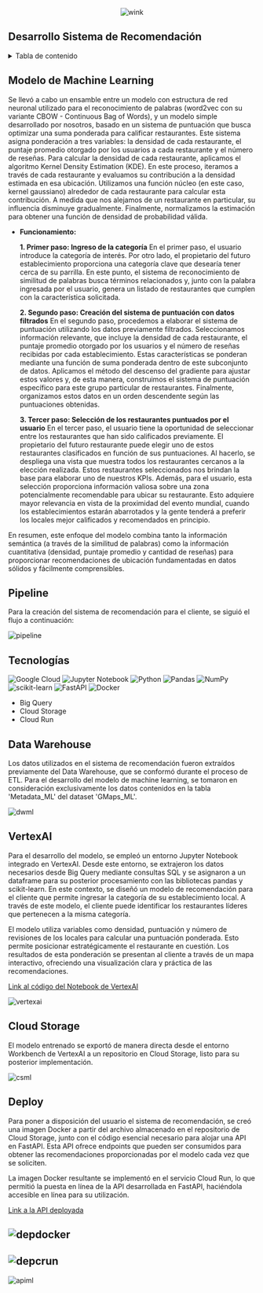 <div align="center">

![wink](https://github.com/claudiacaceresv/pf_yelp_google/blob/24daf1d8afe3d5b2e4d5aa844a48d1b382acd2b5/src/Data%20science.gif)
</div>

## Desarrollo Sistema de Recomendación

<details>
  <summary>Tabla de contenido</summary>
  <ol>
    <li><a href="#Modelo-de-Machine-Learning">Modelo de Machine Learning</a></li>
    <li><a href="#Pipeline">Pipeline</a></li>
    <li><a href="#Tecnologías">Tecnologías Utilizadas</a></li>
    <li><a href="#Data-Warehouse">Data Warehouse</a></li>
    <li><a href="#VertexAI">VertexAI</a></li>
    <li><a href="#Cloud-Storage">Cloud Storage</a></li>
    <li><a href="#Deploy">Deploy</a></li>
  </ol>
</details>

## Modelo de Machine Learning

Se llevó a cabo un ensamble entre un modelo con estructura de red neuronal utilizado para el reconocimiento de palabras (word2vec con su variante CBOW - Continuous Bag of Words), y un modelo simple desarrollado por nosotros, basado en un sistema de puntuación que busca optimizar una suma ponderada para calificar restaurantes. Este sistema asigna ponderación a tres variables: la densidad de cada restaurante, el puntaje promedio otorgado por los usuarios a cada restaurante y el número de reseñas. Para calcular la densidad de cada restaurante, aplicamos el algoritmo Kernel Density Estimation (KDE). En este proceso, iteramos a través de cada restaurante y evaluamos su contribución a la densidad estimada en esa ubicación. Utilizamos una función núcleo (en este caso, kernel gaussiano) alrededor de cada restaurante para calcular esta contribución. A medida que nos alejamos de un restaurante en particular, su influencia disminuye gradualmente. Finalmente, normalizamos la estimación para obtener una función de densidad de probabilidad válida.

- **Funcionamiento:**

  **1. Primer paso: Ingreso de la categoría**
En el primer paso, el usuario introduce la categoría de interés. Por otro lado, el propietario del futuro establecimiento proporciona una categoría clave que desearía tener cerca de su parrilla. En este punto, el sistema de reconocimiento de similitud de palabras busca términos relacionados y, junto con la palabra ingresada por el usuario, genera un listado de restaurantes que cumplen con la característica solicitada.

  **2. Segundo paso: Creación del sistema de puntuación con datos filtrados**
En el segundo paso, procedemos a elaborar el sistema de puntuación utilizando los datos previamente filtrados. Seleccionamos información relevante, que incluye la densidad de cada restaurante, el puntaje promedio otorgado por los usuarios y el número de reseñas recibidas por cada establecimiento. Estas características se ponderan mediante una función de suma ponderada dentro de este subconjunto de datos. Aplicamos el método del descenso del gradiente para ajustar estos valores y, de esta manera, construimos el sistema de puntuación específico para este grupo particular de restaurantes. Finalmente, organizamos estos datos en un orden descendente según las puntuaciones obtenidas.

  **3. Tercer paso: Selección de los restaurantes puntuados por el usuario**
En el tercer paso, el usuario tiene la oportunidad de seleccionar entre los restaurantes que han sido calificados previamente. El propietario del futuro restaurante puede elegir uno de estos restaurantes clasificados en función de sus puntuaciones. Al hacerlo, se despliega una vista que muestra todos los restaurantes cercanos a la elección realizada. Estos restaurantes seleccionados nos brindan la base para elaborar uno de nuestros KPIs. Además, para el usuario, esta selección proporciona información valiosa sobre una zona potencialmente recomendable para ubicar su restaurante. Esto adquiere mayor relevancia en vista de la proximidad del evento mundial, cuando los establecimientos estarán abarrotados y la gente tenderá a preferir los locales mejor calificados y recomendados en principio.

En resumen, este enfoque del modelo combina tanto la información semántica (a través de la similitud de palabras) como la información cuantitativa (densidad, puntaje promedio y cantidad de reseñas) para proporcionar recomendaciones de ubicación fundamentadas en datos sólidos y fácilmente comprensibles.

## Pipeline
Para la creación del sistema de recomendación para el cliente, se siguió el flujo a continuación:

![pipeline](https://github.com/claudiacaceresv/pf_yelp_google/blob/644ab0c390677654af3093b31480ac98af4a15bf/src/Pipeline%20ML.png)

## Tecnologías
![Google Cloud](https://img.shields.io/badge/GoogleCloud-%234285F4.svg?style=for-the-badge&logo=google-cloud&logoColor=white)
![Jupyter Notebook](https://img.shields.io/badge/jupyter-%23FA0F00.svg?style=for-the-badge&logo=jupyter&logoColor=white)
![Python](https://img.shields.io/badge/python-3670A0?style=for-the-badge&logo=python&logoColor=ffdd54)
![Pandas](https://img.shields.io/badge/pandas-%23150458.svg?style=for-the-badge&logo=pandas&logoColor=white)
![NumPy](https://img.shields.io/badge/numpy-%23013243.svg?style=for-the-badge&logo=numpy&logoColor=white)
![scikit-learn](https://img.shields.io/badge/scikit--learn-%23F7931E.svg?style=for-the-badge&logo=scikit-learn&logoColor=white)
![FastAPI](https://img.shields.io/badge/FastAPI-005571?style=for-the-badge&logo=fastapi)
![Docker](https://img.shields.io/badge/docker-%230db7ed.svg?style=for-the-badge&logo=docker&logoColor=white)
- Big Query
- Cloud Storage
- Cloud Run

## Data Warehouse
Los datos utilizados en el sistema de recomendación fueron extraídos previamente del Data Warehouse, que se conformó durante el proceso de ETL. Para el desarrollo del modelo de machine learning, se tomaron en consideración exclusivamente los datos contenidos en la tabla 'Metadata_ML' del dataset 'GMaps_ML'.

![dwml](https://github.com/claudiacaceresv/pf_yelp_google/blob/644ab0c390677654af3093b31480ac98af4a15bf/src/BigQuery%20ML.png)

## VertexAI
Para el desarrollo del modelo, se empleó un entorno Jupyter Notebook integrado en VertexAI. Desde este entorno, se extrajeron los datos necesarios desde Big Query mediante consultas SQL y se asignaron a un dataframe para su posterior procesamiento con las bibliotecas pandas y scikit-learn. En este contexto, se diseñó un modelo de recomendación para el cliente que permite ingresar la categoría de su establecimiento local. A través de este modelo, el cliente puede identificar los restaurantes líderes que pertenecen a la misma categoría.

El modelo utiliza variables como densidad, puntuación y número de revisiones de los locales para calcular una puntuación ponderada. Esto permite posicionar estratégicamente el restaurante en cuestión. Los resultados de esta ponderación se presentan al cliente a través de un mapa interactivo, ofreciendo una visualización clara y práctica de las recomendaciones. 

[Link al código del Notebook de VertexAI](https://github.com/claudiacaceresv/pf_yelp_google/blob/a9200aa808b91532dd0ed4d2ed1dcbbf25bbe6f2/ML%20-%20API/Modelo-ML.ipynb) 

![vertexai](https://github.com/claudiacaceresv/pf_yelp_google/blob/e927c6eb8847be5f2054b405435f258328d36369/src/Modelo%20ML%20Vertex.png)

## Cloud Storage
El modelo entrenado se exportó de manera directa desde el entorno Workbench de VertexAI a un repositorio en Cloud Storage, listo para su posterior implementación.

![csml](https://github.com/claudiacaceresv/pf_yelp_google/blob/f1d183bcd9955a1ce5b94e2944c02b6e08096f1f/src/Storage%20ML.png)

## Deploy
Para poner a disposición del usuario el sistema de recomendación, se creó una imagen Docker a partir del archivo almacenado en el repositorio de Cloud Storage, junto con el código esencial necesario para alojar una API en FastAPI. Esta API ofrece endpoints que pueden ser consumidos para obtener las recomendaciones proporcionadas por el modelo cada vez que se soliciten.

La imagen Docker resultante se implementó en el servicio Cloud Run, lo que permitió la puesta en línea de la API desarrollada en FastAPI, haciéndola accesible en línea para su utilización.

[Link a la API deployada](https://modelo-machine-learning-p4ruvbt7oq-uc.a.run.app/docs) 

![depdocker](https://github.com/claudiacaceresv/pf_yelp_google/blob/525865d879c5b37a658ccf96925f05124cfa77be/src/Docker%20Hub.jpg)
---
![depcrun](https://github.com/claudiacaceresv/pf_yelp_google/blob/525865d879c5b37a658ccf96925f05124cfa77be/src/Cloud%20Run.png)
---
![apiml](https://github.com/claudiacaceresv/pf_yelp_google/blob/7c7b1c4f45b1c3af1c50ab85de43873aea862617/src/Video%20API.gif)
